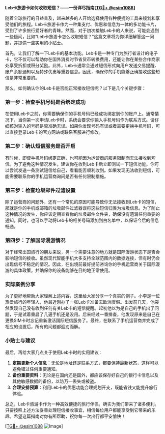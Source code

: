 **Leb卡旅游卡如何收取短信？——一份详尽指南[[TG💪+ @esim1088](https://t.me/s/esim1088)]**

随着全球旅行的日益普及，越来越多的人开始选择使用各种便捷的工具来规划和享受他们的旅程。Leb卡旅游卡作为一种集支付、优惠和信息为一体的多功能卡片，受到了许多旅行爱好者的青睐。然而，对于初次接触Leb卡的人来说，可能会遇到一些疑问，比如“Leb卡旅游卡怎么收取短信？”这篇文章将为你详细解答这一问题，并提供一些实用的小贴士。

首先，让我们了解一下Leb卡的基本功能。Leb卡是一种专门为旅行者设计的电子卡，它不仅可以帮助你在国外消费时节省货币转换费用，还能让你在某些合作商家处享受折扣或积分奖励。此外，Leb卡通常会通过短信形式向用户发送交易提醒、账户余额通知以及特殊优惠等重要信息。因此，确保你的手机能够正确接收这些短信是非常重要的。

那么，如何确认你的Leb卡是否能正常接收短信呢？以下是几个关键步骤：

### 第一步：检查手机号码是否绑定成功

在使用Leb卡之前，你需要确保你的手机号码已经成功绑定到你的账户上。通常情况下，当你第一次申请Leb卡时，系统会要求你输入手机号码作为联系方式。请仔细核对输入的号码是否准确无误。如果你发现号码有误或者需要更换手机号码，可以直接登录Leb卡的官方网站或联系客服进行修改。

### 第二步：确认短信服务是否开启

有时候，即使手机号码绑定正确，也可能因为运营商的服务限制而无法接收到短信。为了避免这种情况发生，建议你在收到Leb卡后立即测试一下短信功能。你可以尝试发送一条测试短信给自己，看看能否顺利收到。如果发现无法收到短信，可能需要联系你的手机运营商询问是否有任何限制措施。

### 第三步：检查垃圾邮件过滤设置

除了运营商的问题外，还有一个常见的原因可能导致你无法接收到Leb卡的短信，那就是你的手机或邮箱的垃圾邮件过滤器误将这些短信归类为垃圾信息。为了防止这种情况的发生，你应该定期查看你的垃圾邮件文件夹，确保没有遗漏任何重要的通知。同时，也可以手动将Leb卡的相关号码添加到白名单中，以保证今后的信息畅通。

### 第四步：了解国际漫游情况

对于经常出国旅行的朋友来说，另一个需要注意的地方就是国际漫游状态下是否会影响短信的接收。虽然现代智能手机大多支持全球范围内的数据连接，但有时仍会出现信号不稳定的情况。因此，在出境前最好提前咨询你的手机运营商关于国际漫游的具体政策，并确保你的设备能够在目的地正常使用。

### 实际案例分享

为了更好地帮助大家理解上述内容，这里给大家分享一个真实的例子。小李是一位热爱旅行的年轻人，他最近刚办了一张Leb卡准备去欧洲度假。出发前几天，他突然发现自己没有收到任何有关Leb卡的短信提醒。起初他以为是自己的手机出了问题，于是试着重启了几遍手机还是没用。后来经过一番排查，他发现原来是自己在更换SIM卡时忘记重新激活国际短信服务了。最终，在联系了手机运营商并完成了相应的设置后，所有的问题都迎刃而解。

### 小贴士与建议

最后，再给大家几点关于使用Leb卡时的实用建议：

1. **定期更新个人信息**：无论是地址还是联系方式，都要保持最新状态，这样可以避免错过任何重要通知。
2. **备份重要资料**：无论是在国内还是国外，都应该保存好自己的银行卡信息以及其他敏感数据的备份，以防万一丢失或被盗。
3. **合理安排预算**：利用Leb卡的优惠功能合理规划开支，既能省钱又能提升旅行体验。

总之，Leb卡旅游卡作为一种高效便捷的旅行伴侣，确实为我们带来了诸多便利。只要按照上述方法妥善处理短信接收事宜，相信每位用户都能享受到它带来的乐趣。希望这篇指南对你有所帮助，祝你每一次出行都平安愉快！

[[TG💪+ @esim1088](https://t.me/s/esim1088) ![Image](https://i.postimg.cc/4NQfJmqS/Snipaste-2025-05-13-00-14-12.png)]